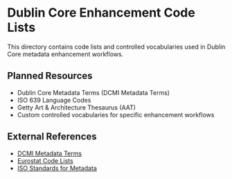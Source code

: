 # Dublin Core Enhancement Code Lists

This directory contains code lists and controlled vocabularies used in Dublin Core metadata enhancement workflows.

## Planned Resources

- Dublin Core Metadata Terms (DCMI Metadata Terms)
- ISO 639 Language Codes
- Getty Art & Architecture Thesaurus (AAT)
- Custom controlled vocabularies for specific enhancement workflows

## External References

- [DCMI Metadata Terms](https://www.dublincore.org/specifications/dublin-core/dcmi-terms/)
- [Eurostat Code Lists](https://ec.europa.eu/eurostat/web/metadata/code-lists)
- [ISO Standards for Metadata](https://www.iso.org/committee/53798.html)
